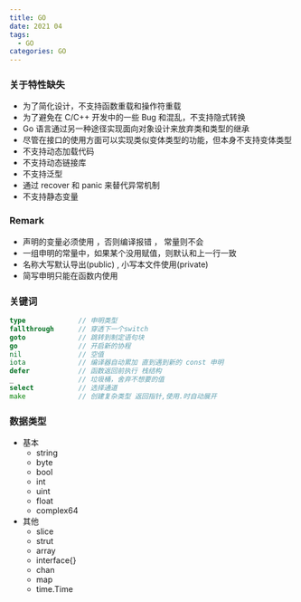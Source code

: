 ```yaml
---
title: GO
date: 2021 04
tags:
  - GO
categories: GO
---
```




### 关于特性缺失

- 为了简化设计，不支持函数重载和操作符重载
- 为了避免在 C/C++ 开发中的一些 Bug 和混乱，不支持隐式转换
- Go 语言通过另一种途径实现面向对象设计来放弃类和类型的继承
- 尽管在接口的使用方面可以实现类似变体类型的功能，但本身不支持变体类型
- 不支持动态加载代码
- 不支持动态链接库
- 不支持泛型
- 通过 recover 和 panic 来替代异常机制
- 不支持静态变量

### Remark

- 声明的变量必须使用 ，否则编译报错 ， 常量则不会
- 一组申明的常量中，如果某个没用赋值，则默认和上一行一致
- 名称大写默认导出(public) , 小写本文件使用(private)
- 简写申明只能在函数内使用

### 关键词

```go
type             // 申明类型
fallthrough      // 穿透下一个switch
goto             // 跳转到制定语句块
go               // 开启新的协程
nil              // 空值
iota             // 编译器自动累加 直到遇到新的 const 申明
defer            // 函数返回前执行 栈结构
_                // 垃圾桶，舍弃不想要的值
select           // 选择通道
make             // 创建复杂类型 返回指针,使用.时自动展开
```

### 数据类型

- 基本
  - string
  - byte
  - bool
  - int
  - uint
  - float
  - complex64
- 其他
  - slice
  - strut
  - array
  - interface{}
  - chan
  - map
  - time.Time
